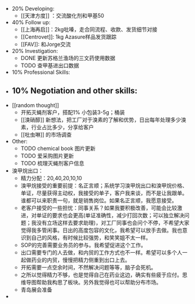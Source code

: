 - 20% Developing:
	- [[天津方度]] ：交流酸化剂和甲基50
- 40% Follow up:
	- [[上海再启]]：2kg吡嗪，走合同流程、收款、发货细节对接
	- [[Centrovet]]: 1kg Azasure样品发货跟踪
	- [[FAV]]: 和Jorge交流
- 20% Investigation:
	- DONE 更新苏格兰渔场的三文药使用数据
	- TODO 查甲基进出口数据
- 10% Professional Skills:
- 10% Negotiation and other skills:
	-
- [[random thought]]
	- 开拓灭蝇剂客户，搭配1% 小包装3-5g；桶装
	- [[溴硝醇]] 新想法，把工厂对于溴素的了解和优势，日出每年处理多少溴素，行业占比多少，分享给客户
	- [[吡虫啉]] 的市场调查
- Other:
	- TODO chemical book 图片更新
	- TODO 爱采购图片更新
	- TODO 梳理灭蝇剂客户信息
- 溴甲烷出口：
	- 精力分配：20,40,20,10,10
	- 溴甲烷接受的重要前提：名正言顺；系统学习溴甲烷出口和溴甲烷价格、单证，尽量获得主动权，我接受的单子，客户我来谈，而不是让我跟单。谁都可以来职责一句，就是销售岗位。如果名正言顺，我愿意接受。
	- 老客户接受的一些担忧：同事关系？如果我要积极改善，可能会比较激进，对单证的要求也会更高(单证准确性，减少打回次数；可以独立解决问题；我没有立场这样去要求助理)，对工厂同事也会问个不停，不希望大家觉得我多管闲事。日出的高度包容的文化，我希望可以放手去做。我也意识到自己的风格，有时候比较强势，和笑笑姐不太一样。
	- SOP的完善需要业务员的参与。我希望促进这个工作。
	- 出口需要专门的人去做，和内贸的工作方式也不一样。希望可以多个人一起做药业的内贸，慢慢把精力侧重到出口上去。
	- 开拓需要一点空余时间，不然解决问题等等，脑子会死机。
	- 之所以觉得精力不够，也是觉得自己在药业这边，确实有些疲于应付。思维导图帮助我构思了板块。另外我觉得也可以帮助分布市场。
	- 青岛展会准备
-
